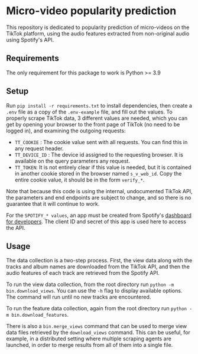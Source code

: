 # Micro-video popularity prediction
This repository is dedicated to popularity prediction of micro-videos on the TikTok platform,
using the audio features extracted from non-original audio using Spotify's API.

## Requirements
The only requirement for this package to work is Python >= 3.9

## Setup
Run `pip install -r requirements.txt` to install dependencies, then create a `.env` file as a copy of the `.env-example` file, and fill
out the values. To properly scrape TikTok data, 3 different values are needed, which you can get by opening
your browser to the front page of TikTok (no need to be logged in), and examining the outgoing requests:

- `TT_COOKIE` : The cookie value sent with all requests. You can find this in any request header.
- `TT_DEVICE_ID` : The device id assigned to the requesting browser. It is available on the query parameters any request.
- `TT_TOKEN`: It is not entirely clear if this value is needed, but it is contained in another cookie stored in the browser
named `s_v_web_id`. Copy the entire cookie value, it should be in the form `verify_*`.

Note that because this code is using the internal, undocumented TikTok API, the parameters and end endpoints are subject
to change, and so there is no guarantee that it will continue to work.

For the `SPOTIFY_* values`, an app must be created from 
Spotify's [dashboard for developers](https://developer.spotify.com/dashboard/). The client ID and secret of this app
is used here to access the API.

## Usage
The data collection is a two-step process. First, the view data along with the tracks and album names are 
downloaded from the TikTok API, and then the audio features of each track are retrieved from the Spotify API.

To run the view data collection, from the root directory run `python -m bin.download_views`. You can use the `-h` 
flag to display available options. The command will run until no new tracks are encountered.

To run the feature data collection, again from the root directory run `python -m bin.download_features`.

There is also a `bin.merge_views` command that can be used to merge view data files retrieved by the
`download_views` command. This can be useful, for example, in a distributed setting where multiple scraping agents
are launched, in order to merge results from all of them into a single file.